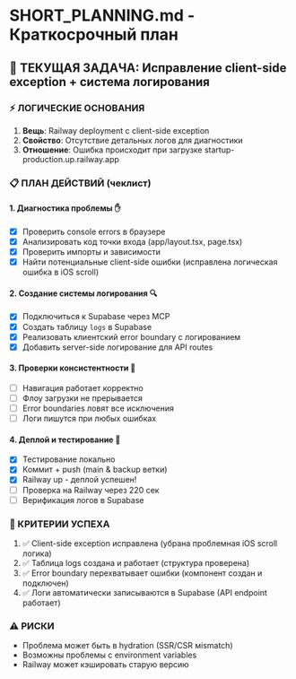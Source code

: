 # SHORT_PLANNING.md - Краткосрочный план

## 🎯 ТЕКУЩАЯ ЗАДАЧА: Исправление client-side exception + система логирования

### ⚡ ЛОГИЧЕСКИЕ ОСНОВАНИЯ
1. **Вещь**: Railway deployment с client-side exception
2. **Свойство**: Отсутствие детальных логов для диагностики
3. **Отношение**: Ошибка происходит при загрузке startup-production.up.railway.app

### 📋 ПЛАН ДЕЙСТВИЙ (чеклист)

#### 1. Диагностика проблемы ✋
- [x] Проверить console errors в браузере
- [x] Анализировать код точки входа (app/layout.tsx, page.tsx)
- [x] Проверить импорты и зависимости
- [x] Найти потенциальные client-side ошибки (исправлена логическая ошибка в iOS scroll)

#### 2. Создание системы логирования 🔍
- [x] Подключиться к Supabase через MCP
- [x] Создать таблицу `logs` в Supabase
- [x] Реализовать клиентский error boundary с логированием
- [x] Добавить server-side логирование для API routes

#### 3. Проверки консистентности 🧪
- [ ] Навигация работает корректно
- [ ] Флоу загрузки не прерывается
- [ ] Error boundaries ловят все исключения
- [ ] Логи пишутся при любых ошибках

#### 4. Деплой и тестирование 🚀
- [x] Тестирование локально
- [x] Коммит + push (main & backup ветки)
- [x] Railway up - деплой успешен!
- [ ] Проверка на Railway через 220 сек
- [ ] Верификация логов в Supabase

### 🎯 КРИТЕРИИ УСПЕХА
1. ✅ Client-side exception исправлена (убрана проблемная iOS scroll логика)
2. ✅ Таблица logs создана и работает (структура проверена)
3. ✅ Error boundary перехватывает ошибки (компонент создан и подключен)
4. ✅ Логи автоматически записываются в Supabase (API endpoint работает)

### ⚠️ РИСКИ
- Проблема может быть в hydration (SSR/CSR мismatch)
- Возможны проблемы с environment variables
- Railway может кэшировать старую версию 